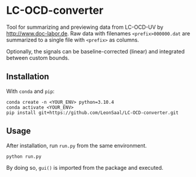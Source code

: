 # LC-OCD-converter
Tool for summarizing and previewing data from LC-OCD-UV by <http://www.doc-labor.de>.
Raw data with filenames `<prefix>000000.dat` are summarized to a single file with `<prefix>` as columns.

Optionally, the signals can be baseline-corrected (linear) and integrated between custom bounds.

## Installation
With `conda` and `pip`:

```
conda create -n <YOUR_ENV> python=3.10.4
conda activate <YOUR_ENV>
pip install git+https://github.com/LeonSaal/LC-OCD-converter.git
```

## Usage
After installation, run `run.py` from the same environment.

`python run.py`

By doing so, `gui()` is imported from the package and executed.
